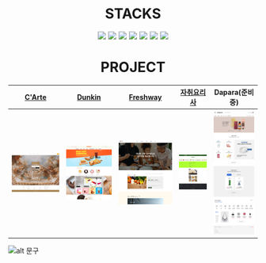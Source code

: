 <div align="center">
  <h1>STACKS</h1>
  <div style="display: flex; justify-content: center; gap: 5px;">
    <img src="https://img.shields.io/badge/HTML5-E34F26?style=for-the-badge&logo=html5&logoColor=FFF"/>
    <img src="https://img.shields.io/badge/CSS3-1572B6?style=for-the-badge&logo=css3&logoColor=FFF"/>
    <img src="https://img.shields.io/badge/JavaScript-F7DF1E?style=for-the-badge&logo=javascript&logoColor=000"/>
    <img src="https://img.shields.io/badge/jquery-0769AD?style=for-the-badge&logo=jquery&logoColor=FFF"/>
    <img src="https://img.shields.io/badge/GitHub-EAEAEA?style=for-the-badge&logo=github&logoColor=000"/>
    <img src="https://img.shields.io/badge/React-61DAFB?style=for-the-badge&logo=React&logoColor=white"/>
    <img src="https://img.shields.io/badge/SASS-CC6699?style=for-the-badge&logo=sass&logoColor=FFF"/>
  </div>
</div>
  <h1 align="center">PROJECT</h1>

| [C'Arte](https://bug0630.github.io/C-Arte/) | [Dunkin](https://bug0630.github.io/Dunkin/) | [Freshway](https://bug0630.github.io/Freshway/) | [자취요리사](https://bug0630.github.io/portfolio/teamD/) | Dapara(준비중) |
|---|---|---|---|---|
| <img src="img/screencapture-bug0630-github-io-C-Arte-2024-06-18-14_38_30.png"> | <img src="img/screencapture-bug0630-github-io-Dunkin-2024-06-18-15_35_21.png"> | <img src="img/screencapture-bug0630-github-io-Freshway-2024-06-18-15_37_47.png"> | <img src="img/screencapture-bug0630-github-io-portfolio-teamD-2024-06-18-15_41_19.png"> | <img src="img/메인페이지 반응형.png"> |

<!-- ![alt 메시지](https://github-readme-stats.vercel.app/api?username=bug0630&theme=radical). -->

![alt 문구](https://github-readme-stats.vercel.app/api/top-langs/?username=bug0630&theme=default&layout=compact)


<!--![alt 문구](https://github-profile-trophy.vercel.app/?username=bug0630)-->

